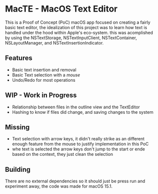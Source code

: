 # MacTE - MacOS Text Editor
This is a Proof of Concept (PoC) macOS app focused on creating a fairly basic text editor, the idealization of this project was to learn how text is handled under the hood within Apple's eco-system. this was acomplished by using the NSTextStorage, NSTextInputClient, NSTextContainer, NSLayoutManager, and NSTextInsertionIndicator.

## Features
- Basic text insertion and removal
- Basic Text selection with a _mouse_
- Undo/Redo for most operations

## WIP - Work in Progress
- Relationship between files in the outline view and the TextEditor
- Hashing to know if files did change, and saving changes to the system

## Missing
- Text selection with arrow keys, it didn't really strike as an different enough feature from the mouse to justify implementation in this PoC
- whe text is selected the arrow keys don't jump to the start or ende based on the context, they just clean the selection

## Building
There are no external dependencies so it should just be press run and experiment away, the code was made for macOS 15.1.
